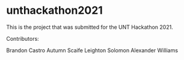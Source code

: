 # unthackathon2021

This is the project that was submitted for the UNT Hackathon 2021.



Contributors:

Brandon Castro
Autumn Scaife
Leighton Solomon
Alexander Williams
